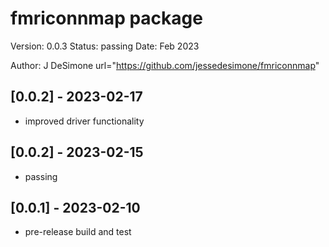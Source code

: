 
fmriconnmap package
==========
Version: 0.0.3
Status: passing
Date: Feb 2023

Author: J DeSimone
url="https://github.com/jessedesimone/fmriconnmap"

## [0.0.2] - 2023-02-17
- improved driver functionality

## [0.0.2] - 2023-02-15
- passing

## [0.0.1] - 2023-02-10
- pre-release build and test

